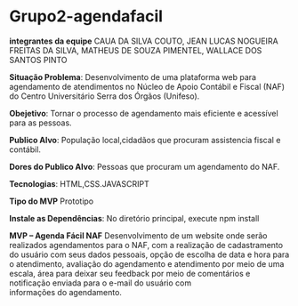 # Grupo2-agendafacil
**integrantes da equipe**
CAUA DA SILVA COUTO,
JEAN LUCAS NOGUEIRA FREITAS DA SILVA,
MATHEUS DE SOUZA PIMENTEL,
WALLACE DOS SANTOS PINTO



**Situação Problema**:
Desenvolvimento de uma plataforma web para agendamento de atendimentos no Núcleo de Apoio Contábil e Fiscal (NAF) do Centro Universitário Serra dos Órgãos (Unifeso).


**Obejetivo**:
Tornar o processo de agendamento mais eficiente e acessível para as pessoas.


**Publico Alvo**:
População local,cidadãos que procuram assistencia fiscal e contábil.



**Dores do Publico Alvo**:
Pessoas que procuram um agendamento do NAF.


**Tecnologias**:
HTML,CSS.JAVASCRIPT


 
**Tipo do MVP** 
Prototipo


**Instale as Dependências**:
No diretório principal, execute
npm install


**MVP – Agenda Fácil NAF**
Desenvolvimento de um website onde serão realizados agendamentos para o NAF, com a realização de cadastramento do usuário com seus dados pessoais, opção de escolha de data e hora para o atendimento, avaliação do agendamento e atendimento por meio de uma escala, área para deixar seu feedback por meio de comentários e notificação enviada para o e-mail do usuário com informações do agendamento.

